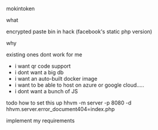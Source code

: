 mokintoken

what

encrypted paste bin in hack (facebook's static php version)

why

existing ones dont work for me

- i want qr code support
- i dont want a big db
- i want an auto-built docker image
- i want to be able to host on azure or google cloud.....
- i dont want a bunch of JS

todo
how to set this up
hhvm -m server -p 8080 -d hhvm.server.error_document404=index.php

implement my requirements

